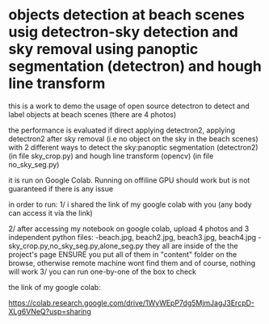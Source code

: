 # objects detection at beach scenes usig detectron-sky detection and sky removal using panoptic segmentation (detectron) and hough line transform

this is a work to demo the usage of open source detectron to detect and label objects at beach scenes (there are 4 photos)

the performance is evaluated if direct applying detectron2, applying detectron2 after sky removal (i.e no object on the sky in the beach scenes) with 2 different ways to detect the sky:panoptic segmentation (detectron2) (in file sky_crop.py) and hough line transform (opencv) (in file no_sky_seg.py) 

it is run on Google Colab. Running on offiline GPU should work but is not guaranteed if there is any issue

in order to run:
1/ i shared the link of my google colab with you (any body can access it via the link)

2/ after accessing my notebook on google colab, upload 4 photos and 3 independent python files:
-beach.jpg, beach2.jpg, beach3.jpg, beach4.jpg
-sky_crop.py,no_sky_seg.py,alone_seg.py
they all are inside of the the project's page
ENSURE you put all of them in "content" folder on the browse, otherwise remote machine wont find them and of course, nothing will work
3/ you can run one-by-one of the box to check


the link of my google colab:

https://colab.research.google.com/drive/1WyWEpP7dg5MjmJagJ3ErcpD-XLg6VNeQ?usp=sharing
